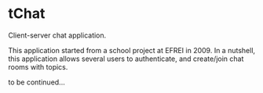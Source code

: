 tChat
=====

Client-server chat application.

This application started from a school project at EFREI in 2009.
In a nutshell, this application allows several users to authenticate, and create/join chat rooms with topics.



to be continued...
